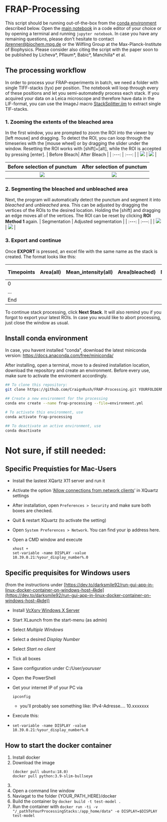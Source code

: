 # FRAP-Processing

This script should be running out-of-the-box from the [conda environment](#install-conda-environment) described below. Open the [main notebook](main-notebook.ipynb) in a code editor of your choice or by opening a terminal and running ```jupyter notebook```. In case you have any remaining questions, please don't hesitate to contact jbrenner@biochem.mpg.de or the Wilfling Group at the Max-Planck-Institute of Biophysics. 
Please consider also citing the script with the paper soon to be published by Licheva*, Pflaum*, Babic*, Manchilla* et al.

## The processing workflow
In order to process your FRAP-experiments in batch, we need a folder with single TIFF-stacks (tyx) per position. The notebook will loop through every of these positions and let you semi-automatedly process each stack. If you acquired your data on a Leica microscope and therefore have data in the LIF-format, you can use the ImageJ macro [StackSplitter.ijm](StackSplitter.ijm) to extract single TIF-stacks.

### 1. Zooming the extents of the bleached area
In the first window, you are prompted to zoom the ROI into the viewer by [left mouse] and dragging. To detect the ROI, you can loop through the timeseries with the [mouse wheel] or by dragging the slider under the window. Resetting the ROI works with [shift]+[alt], while the ROI is accepted by pressing [enter].
| Before Bleach|  After Bleach |
| :---: | :---: |
| ![](doc/img/1.png)  | ![](doc/img/2.png) |

| Before selection of punctum | After selection of punctum |
| :---: | :---: |
| ![](doc/img/3.png)  | ![](doc/img/4.png) |

### 2. Segmenting the bleached and unbleached area
Next, the program will automatically detect the punctum and segment it into _bleached_ and _unbleached_ area. This can be adjusted by dragging the vertices of the ROIs to the desired location. Holding the [shift] and dragging an edge moves all of the vertices. The ROI can be reset by clicking __ROI Method 1__ again.
| Segmentation |  Adjusted segmentation |
| :---: | :---: |
| ![](doc/img/5.png)  | ![](doc/img/6.png) |

### 3. Export and continue
 Once __EXPORT__ is pressed, an excel file with the same name as the stack is created. The format looks like this:

| Timepoints | Area(all) |	Mean_intensity(all)	| Area(bleached) |	Mean_intensity(bleached) |	Area(unbleached) |	Mean_intensity(unbleached) | Single Normalization | Double Normalization|
|---|---|---|---|---|---|---|---|---|
|0||||||||
|...||||||||
|End||||||||

To continue stack processing, click __Next Stack__. It will also remind you if you forgot to export your latest ROIs. In case you would like to abort processing, just close the window as usual.


## Install conda environment
In case, you havent installed "conda", download the latest miniconda version: https://docs.anaconda.com/free/miniconda/

After installing, open a terminal, move to a desired installation location, download the repository and create an environment. Before every use, make sure to activate the enviroment accordingly.
```sh
## To clone this repository:
git clone https://github.com/CraignRush/FRAP-Processing.git YOURFOLDERNAME

## Create a new environment for the processing
conda env create --name frap-processing --file=environment.yml

# To activate this environment, use
conda activate frap-processing

## To deactivate an active environment, use
conda deactivate
```




# Not sure, if still needed:
## Specific Prequisties for Mac-Users

- Install the lastest XQartz X11 server and run it

* Activate the option ‘[Allow connections from network clients](https://blogs.oracle.com/oraclewebcentersuite/running-gui-applications-on-native-docker-containers-for-mac)’ in XQuartz settings
* After installation, open `Preferences > Security` and make sure both boxes are checked.
* Quit & restart XQuartz (to activate the setting)
* Open `System Preferences > Network`. You can find your ip address here.
* Open a CMD window and execute

  ```shell
  xhost +
  set-variable -name DISPLAY -value 10.39.0.21:%your_display_number%.0

  ```

## Specific prequisites for Windows users

(from the instructions under [https://dev.to/darksmile92/run-gui-app-in-linux-docker-container-on-windows-host-4kde](https://dev.to/darksmile92/run-gui-app-in-linux-docker-container-on-windows-host-4kde))

* Install [VcXsrv Windows X Server](https://sourceforge.net/projects/vcxsrv/)
* Start XLaunch from the start-menu (as admin)
* Select _Multiple Windows_
* Select a desired _Display Number_
* Select _Start no client_
* Tick all boxes
* Save configuration under C:/User/_youruser_
* Open the PowerShell
* Get your internet IP of your PC via

  ```
  ipconfig
  ```

  * you'll probably see something like: IPv4-Adresse.... 10.xxxxxxx
* Execute this:
* ```
  set-variable -name DISPLAY -value 10.39.0.21:%your_display_number%.0
  ```

## How to start the docker container

1. Install docker
2. Download the image
   ```
   (docker pull ubuntu:18.0)
   docker pull python:3.9-slim-bullseye   
   ```
3. 
4. Open a command line window
5. Naviagat to the folder {YOUR_PATH_HERE}/docker
6. Build the container by
   ``docker build -t test-model . ``
7. Run the container with
   ``docker run -ti -v "/_pathToYourProcessingStacks:/app_home/data" -e DISPLAY=$DISPLAY test-model``
